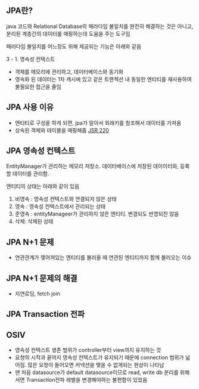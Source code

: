 
## JPA란?
java 코드와 Relational Database의 패러다임 불일치를 완전히 해결하는 것은 아니고,
분리된 계층간의 데이터를 매핑하는데 도움을 주는 도구임

패러다임 불일치를 어느정도 위해 제공되는 기능은 아래와 같음

3 - 1. 영속성 컨텍스트
* 객체를 메모리에 관리하고, 데이터베이스와 동기화
* 영속화 된 데이터는 1차 캐시에 있고 같은 트랜젝션 내 동일한 엔티티를 재사용하여 불필요한 접근을 줄임

## JPA 사용 이유
* 엔티티로 구성을 하게 되면, jpa가 알아서 외래키를 참조해서 데이터를 가져옴
* 상속된 객체와 테이블을 매핑해줌
[JSR 220](https://download.oracle.com/otn-pub/jcp/ejb-3_0-fr-eval-oth-JSpec/ejb-3_0-fr-spec-persistence.pdf?AuthParam=1732682157_55aba3b4a7687a5ecc835450c1c8e175)
## JPA 영속성 컨텍스트
EntityManager가 관리하는 메모리 저장소. 데이터베이스에 저장된 데이이터와, 등록할 데이터를 관리함.

엔티티의 상태는 아래와 같이 있음
1. 비영속 : 영속성 컨텍스트와 연결되지 않은 상태
2. 영속 : 영속성 컨텍스트에서 관리되는 상태
3. 준영속 : entityManageer가 관리하지 않은 엔티티. 변경되도 반영되진 않음
4. 삭제: 삭제된 상태

## JPA N+1 문제
- 연관관계가 맺어져있는 엔티티를 불러올 때 연관된 엔티티까지 함께 불러오는 이슈  

## JPA N+1 문제의 해결
* 지연로딩, fetch join

## JPA Transaction 전파
 
## OSIV
* 영속성 컨텍스트 생존 범위가 controller부터 view까지 유지하는 것
* 요청의 시작과 끝까지 영속성 컨텍스트가 유지되기 때문에 connection 범위가 넓어짐. 많은 요청이 들어오면 커넥션을 맺을 수 없게되는 현상이 나타남
* 맨 처음 datasource가 default datasource이므로 read, write db 분리를 위해서면 Transaction전파 레벨을 변경해야하는 불편함이 있었음